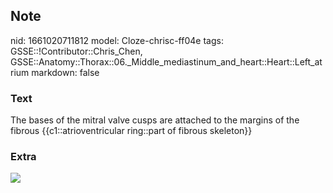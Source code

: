 ## Note
nid: 1661020711812
model: Cloze-chrisc-ff04e
tags: GSSE::!Contributor::Chris_Chen, GSSE::Anatomy::Thorax::06._Middle_mediastinum_and_heart::Heart::Left_atrium
markdown: false

### Text
<div class="toggle">
  The bases of the mitral valve cusps are attached to the margins
  of the fibrous {{c1::atrioventricular ring::part of fibrous
  skeleton}}
</div>

### Extra
<img src="PC69A.jpg">
